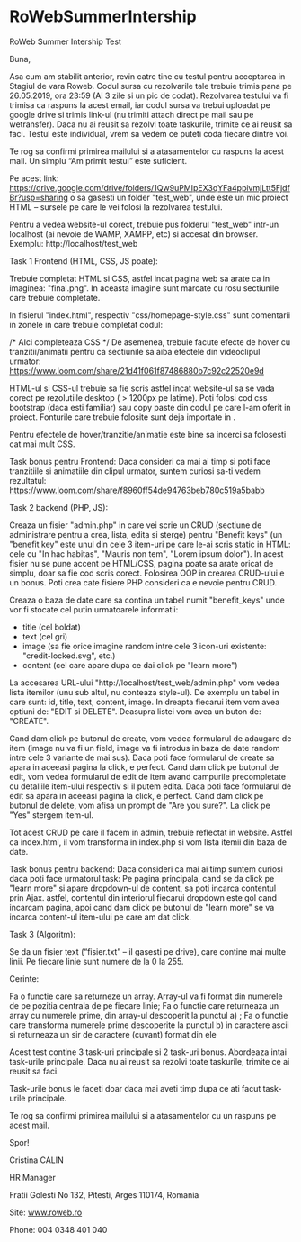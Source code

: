 # RoWebSummerIntership
RoWeb Summer Intership Test

Buna,

Asa cum am stabilit anterior, revin catre tine cu testul pentru acceptarea in Stagiul de vara Roweb.
Codul sursa cu rezolvarile tale trebuie trimis pana pe 26.05.2019, ora 23:59 (Ai 3 zile si un pic de codat).
Rezolvarea testului va fi trimisa ca raspuns la acest email, iar codul sursa va trebui uploadat pe google drive si trimis link-ul (nu trimiti attach direct pe mail sau pe wetransfer).
Daca nu ai reusit sa rezolvi toate taskurile, trimite ce ai reusit sa faci.
Testul este individual, vrem sa vedem ce puteti coda fiecare dintre voi.

Te rog sa confirmi primirea mailului si a atasamentelor cu raspuns la acest mail. Un simplu “Am primit testul” este suficient.

Pe acest link: https://drive.google.com/drive/folders/1Qw9uPMIpEX3qYFa4ppivmjLtt5FjdfBr?usp=sharing  o sa gasesti un folder "test_web", unde este un mic proiect HTML – sursele pe care le vei folosi la rezolvarea testului.

Pentru a vedea website-ul corect, trebuie pus folderul "test_web" intr-un localhost (ai nevoie de WAMP, XAMPP, etc) si accesat din browser. Exemplu: http://localhost/test_web


Task 1 Frontend (HTML, CSS, JS poate):

Trebuie completat HTML si CSS, astfel incat pagina web sa arate ca in imaginea: "final.png". In aceasta imagine sunt marcate cu rosu sectiunile care trebuie completate.

In fisierul "index.html", respectiv "css/homepage-style.css" sunt comentarii in zonele in care trebuie completat codul:

 <!-- Aici completeaza HTML -->
 /* AIci completeaza CSS */
De asemenea, trebuie facute efecte de hover cu tranzitii/animatii pentru ca sectiunile sa aiba efectele din videoclipul urmator: https://www.loom.com/share/21d41f061f87486880b7c92c22520e9d

HTML-ul si CSS-ul trebuie sa fie scris astfel incat website-ul sa se vada corect pe rezolutiile desktop ( > 1200px pe latime).
Poti folosi cod css bootstrap (daca esti familiar) sau copy paste din codul pe care l-am oferit in proiect.
Fonturile care trebuie folosite sunt deja importate in <head>.

Pentru efectele de hover/tranzitie/animatie este bine sa incerci sa folosesti cat mai mult CSS.

Task bonus pentru Frontend:
Daca consideri ca mai ai timp si poti face tranzitiile si animatiile din clipul urmator, suntem curiosi sa-ti vedem rezultatul:
https://www.loom.com/share/f8960ff54de94763beb780c519a5babb


Task 2 backend (PHP, JS):

Creaza un fisier "admin.php" in care vei scrie un CRUD (sectiune de administrare pentru a crea, lista, edita si sterge) pentru "Benefit keys" (un "benefit key" este unul din cele 3 item-uri pe care le-ai scris static in HTML: cele cu "In hac habitas", "Mauris non tem", "Lorem ipsum dolor").
In acest fisier nu se pune accent pe HTML/CSS, pagina poate sa arate oricat de simplu, doar sa fie cod scris corect. Folosirea OOP in crearea CRUD-ului e un bonus. Poti crea cate fisiere PHP consideri ca e nevoie pentru CRUD.

Creaza o baza de date care sa contina un tabel numit "benefit_keys" unde vor fi stocate cel putin urmatoarele informatii:
- title (cel boldat)
- text (cel gri)
- image (sa fie orice imagine random intre cele 3 icon-uri existente: "credit-locked.svg", etc.)
- content (cel care apare dupa ce dai click pe "learn more")

La accesarea URL-ului "http://localhost/test_web/admin.php" vom vedea lista itemilor (unu sub altul, nu conteaza style-ul). De exemplu un tabel in care <th> sunt: id, title, text, content, image.
In dreapta fiecarui item vom avea optiuni de: "EDIT si DELETE". Deasupra listei vom avea un buton de: "CREATE".

Cand dam click pe butonul de create, vom vedea formularul de adaugare de item (image nu va fi un field, image va fi introdus in baza de date random intre cele 3 variante de mai sus). Daca poti face formularul de create sa apara in aceeasi pagina la click, e perfect.
Cand dam click pe butonul de edit, vom vedea formularul de edit de item avand campurile precompletate cu detaliile item-ului respectiv si il putem edita. Daca poti face formularul de edit sa apara in aceeasi pagina la click, e perfect.
Cand dam click pe butonul de delete, vom afisa un prompt de "Are you sure?". La click pe "Yes" stergem item-ul.

Tot acest CRUD pe care il facem in admin, trebuie reflectat in website.
Astfel ca index.html, il vom transforma in index.php si vom lista itemii din baza de date.

Task bonus pentru backend:
Daca consideri ca mai ai timp suntem curiosi daca poti face urmatorul task:
Pe pagina principala, cand se da click pe "learn more" si apare dropdown-ul de content, sa poti incarca contentul prin Ajax. astfel, contentul din interiorul fiecarui dropdown este gol cand incarcam pagina, apoi cand dam click pe butonul de "learn more" se va incarca content-ul item-ului pe care am dat click.

 

Task 3 (Algoritm):

 

Se da un fisier text (“fisier.txt” – il gasesti pe drive), care contine mai multe linii. Pe fiecare linie sunt numere de la 0 la 255.

 

Cerinte:

Fa o functie care sa returneze un array. Array-ul va fi format din numerele de pe pozitia centrala de pe fiecare linie;
Fa o functie care returneaza un array cu numerele prime, din array-ul descoperit la punctul a) ;
Fa o functie care transforma numerele prime descoperite la punctul b) in caractere ascii si returneaza  un sir de caractere (cuvant) format din ele
 
Acest test contine 3 task-uri principale si 2 task-uri bonus. Abordeaza intai task-urile principale. Daca nu ai reusit sa rezolvi toate taskurile, trimite ce ai reusit sa faci.

 

Task-urile bonus le faceti doar daca mai aveti timp dupa ce ati facut task-urile principale.

Te rog sa confirmi primirea mailului si a atasamentelor cu un raspuns pe acest mail.

Spor!

Cristina CALIN

HR Manager

 

Fratii Golesti No 132, Pitesti, Arges 110174, Romania

Site: www.roweb.ro

Phone: 004 0348 401 040
